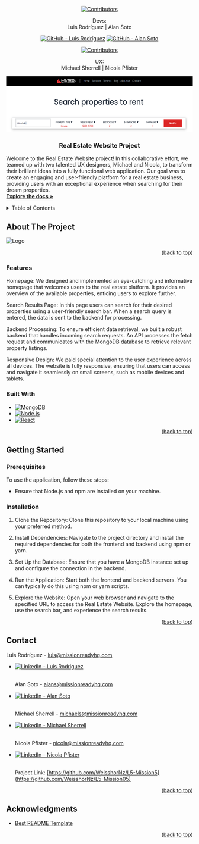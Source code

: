 <a name="readme-top"></a>

<!-- PROJECT LOGO -->

<div align="center">


<!-- PROJECT SHIELDS -->

[![Contributors][contributors-shield]][contributors-url]

Devs:<br />
Luis Rodríguez | Alan Soto <br />

[![GitHub - Luis Rodríguez][Github.logo]][luis-github-url] [![GitHub - Alan Soto][Github.logo]][alan-github-url]

[![Contributors][contributors-shield]][contributors-url]

UX: <br />
Michael Sherrell | Nicola Pfister

  <a href="https://github.com/WeisshorNz/L5-Mission05">
  <img src="./frontend/src/components/assets/images/banner2.png" alt="Banner" width="800" height="150">
  </a>
<h3 align="center">Real Estate Website Project</h3>

  <p align="left">
  Welcome to the Real Estate Website project! In this collaborative effort, we teamed up with two talented UX designers, Michael and Nicola, to transform their brilliant ideas into a fully functional web application. Our goal was to create an engaging and user-friendly platform for a real estate business, providing users with an exceptional experience when searching for their dream properties. 
    <br />
    <a href="https://github.com/WeisshorNz/L5-Mission05"><strong>Explore the docs »</strong></a>

  </p>
</div>

<!-- TABLE OF CONTENTS -->
<details>
  <summary>Table of Contents</summary>
  <ol>
    <li>
      <a href="#about-the-project">About The Project</a>
      <ul>
        <li><a href="#built-with">Built With</a></li>
      </ul>
    </li>
    <li>
      <a href="#getting-started">Getting Started</a>
      <ul>
        <li><a href="#prerequisites">Prerequisites</a></li>
        <li><a href="#installation">Installation</a></li>
      </ul>
    </li>
    <li><a href="#contact">Contact</a></li>
    <li><a href="#acknowledgments">Acknowledgments</a></li>
  </ol>
</details>

<!-- ABOUT THE PROJECT -->

## About The Project

<img src="./frontend/src/images/pageImg.png" alt="Logo" width="10000" height="800">

<p align="right">(<a href="#readme-top">back to top</a>)</p>

### Features

Homepage: We designed and implemented an eye-catching and informative homepage that welcomes users to the real estate platform. It provides an overview of the available properties, enticing users to explore further.

Search Results Page: In this page users can search for their desired properties using a user-friendly search bar. When a search query is entered, the data is sent to the backend for processing.

Backend Processing: To ensure efficient data retrieval, we built a robust backend that handles incoming search requests. An API processes the fetch request and communicates with the MongoDB database to retrieve relevant property listings.

Responsive Design: We paid special attention to the user experience across all devices. The website is fully responsive, ensuring that users can access and navigate it seamlessly on small screens, such as mobile devices and tablets.

### Built With

- [![MongoDB][MongoDB.logo]][MongoDB-url]
- [![Node.js][Node.js.logo]][Nodejs-url]
- [![React][React.js]][React-url]

<p align="right">(<a href="#readme-top">back to top</a>)</p>

<!-- GETTING STARTED -->

## Getting Started

### Prerequisites

To use the application, follow these steps:

- Ensure that Node.js and npm are installed on your machine.

### Installation

1. Clone the Repository: Clone this repository to your local machine using your preferred method.
2. Install Dependencies: Navigate to the project directory and install the required dependencies for both the frontend and backend using npm or yarn.

3. Set Up the Database: Ensure that you have a MongoDB instance set up and configure the connection in the backend.

4. Run the Application: Start both the frontend and backend servers. You can typically do this using npm or yarn scripts.

5. Explore the Website: Open your web browser and navigate to the specified URL to access the Real Estate Website. Explore the homepage, use the search bar, and experience the search results.

<p align="right">(<a href="#readme-top">back to top</a>)</p>

<!-- CONTACT -->

## Contact

Luis Rodríguez - luis@missionreadyhq.com

- [![LinkedIn - Luis Rodriguez][linkedin-shield]][luis-linkedin-url]
  <br></br>

  Alan Soto - alans@missionreadyhq.com

- [![LinkedIn - Alan Soto][linkedin-shield]][alan-linkedin-url]
  <br></br>

  Michael Sherrell - michaels@missionreadyhq.com

- [![LinkedIn - Michael Sherrell][linkedin-shield]][michael-linkedin-url]
  <br></br>

  Nicola Pfister - nicola@missionreadyhq.com

- [![LinkedIn - Nicola Pfister][linkedin-shield]][nicola-linkedin-url]
  <br></br>

  Project Link: [https://github.com/WeisshorNz/L5-Mission5](https://github.com/WeisshorNz/L5-Mission05)

<p align="right">(<a href="#readme-top">back to top</a>)</p>

<!-- ACKNOWLEDGMENTS -->

## Acknowledgments

- [Best README Template](https://github.com/othneildrew/Best-README-Template/tree/master)

<p align="right">(<a href="#readme-top">back to top</a>)</p>

<!-- MARKDOWN LINKS & IMAGES -->

[contributors-shield]: https://img.shields.io/github/contributors/WeisshorNz/L5-Mission2.svg?style=for-the-badge
[contributors-url]: https://github.com/WeisshorNz/L5-Mission05/graphs/contributors
[linkedin-shield]: https://img.shields.io/badge/-LinkedIn-black.svg?style=for-the-badge&logo=linkedin&colorB=555
[Github.logo]: https://img.shields.io/badge/GitHub-100000?style=for-the-badge&logo=github&logoColor=white
[luis-github-url]: https://github.com/WeisshorNz
[alan-github-url]: https://github.com/AlanISoto
[luis-linkedin-url]: www.linkedin.com/in/luis-rodríguez-4b4678290
[alan-linkedin-url]: https://www.linkedin.com/in/alan-ivan-soto-871630224/
[michael-linkedin-url]: https://www.linkedin.com/in/michael-sherrell-37402250/
[nicola-linkedin-url]: https://www.linkedin.com/in/nicola-pfister/
[product-screenshot]: images/screenshot.png
[React.js]: https://img.shields.io/badge/React-20232A?style=for-the-badge&logo=react&logoColor=61DAFB
[React-url]: https://reactjs.org/
[Nodejs-url]: https://nodejs.org/en
[Node.js.logo]: https://img.shields.io/badge/Node.js-43853D?style=for-the-badge&logo=node.js&logoColor=white
[Azure-url]: https://azure.microsoft.com/en-us
[Azure.logo]: https://img.shields.io/badge/Azure-0078D4?style=for-the-badge&logo=microsoftazure&logoColor=white
[MongoDB-url]: https://www.mongodb.com/
[MongoDB.logo]: https://img.shields.io/badge/MongoDB-4EA94B?style=for-the-badge&logo=mongodb&logoColor=white
